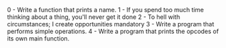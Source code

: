 0 - Write a function that prints a name.
1 - If you spend too much time thinking about a thing, you'll never get it done
2 - To hell with circumstances; I create opportunities
mandatory
3 - Write a program that performs simple operations.
4 - Write a program that prints the opcodes of its own main function.
